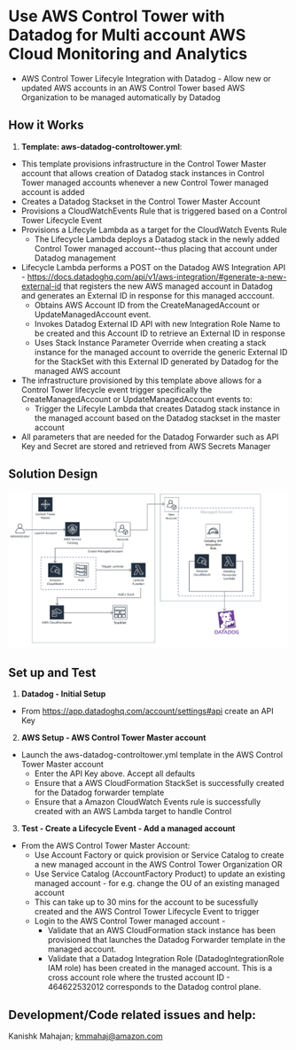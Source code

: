 <p align="center">
</p>

# Use AWS Control Tower with Datadog for Multi account AWS Cloud Monitoring and Analytics

* AWS Control Tower Lifecyle Integration with Datadog - Allow new or updated AWS accounts in an AWS Control Tower based AWS Organization to be managed automatically by Datadog



## How it Works

1. **Template: aws-datadog-controltower.yml**:
 * This template provisions infrastructure in the Control Tower Master account that allows creation of Datadog stack instances in Control Tower managed accounts whenever a new Control Tower managed account is added
 * Creates a Datadog Stackset in the Control Tower Master Account 
 * Provisions a CloudWatchEvents Rule that is triggered based on a Control Tower Lifecycle Event
 * Provisions a Lifecyle Lambda as a target for the CloudWatch Events Rule
 	- The Lifecycle Lambda deploys a Datadog stack in the newly added Control Tower managed account--thus placing that account under Datadog management
  * Lifecycle Lambda performs a POST on the Datadog AWS Integration API  - https://docs.datadoghq.com/api/v1/aws-integration/#generate-a-new-external-id  that registers the new AWS managed account in Datadog and generates an External ID in response for this managed acccount. 
  	- Obtains AWS Account ID from the CreateManagedAccount or UpdateManagedAccount event. 
  	- Invokes Datadog External ID API with new Integration Role Name to be created and this Account ID to retrieve an External ID in response
  	- Uses Stack Instance Parameter Override when creating a stack instance for the managed account to override the generic External ID for the StackSet with this External ID generated by Datadog for the managed AWS account
 * The infrastructure provisioned by this template above allows for a Control Tower lifecycle event trigger specifically the CreateManagedAccount or UpdateManagedAccount events to:
	- Trigger the Lifecyle Lambda that creates Datadog stack instance in the managed account based on the Datadog stackset in the master account
 * All parameters that are needed for the Datadog Forwarder such as API Key and Secret are stored and retrieved from AWS Secrets Manager

 

## Solution Design

![](images/arch-diag.png)


## Set up and Test

1. **Datadog - Initial Setup** 
 * From https://app.datadoghq.com/account/settings#api create an API Key
2. **AWS Setup - AWS Control Tower Master account**
 * Launch the aws-datadog-controltower.yml template in the AWS Control Tower Master account
 	-  Enter the API Key above. Accept all defaults
 	-  Ensure that a AWS CloudFormation StackSet is successfully created for the Datadog forwarder template
 	-  Ensure that a Amazon CloudWatch Events rule is successfully created with an AWS Lambda target to handle Control 
3. **Test - Create a Lifecycle Event - Add a managed account** 
 * From the AWS Control Tower Master Account:
    - Use Account Factory or quick provision or Service Catalog to create a  new managed account in the AWS Control Tower Organization OR
    - Use Service Catalog (AccountFactory Product) to update an existing managed account - for e.g. change the OU of an existing managed account
 	- This can take up to 30 mins for the account to be sucessfully created and the AWS Control Tower Lifecycle Event to trigger
 	- Login to the AWS Control Tower managed account - 
 		- Validate that an AWS CloudFormation stack instance has been provisioned that launches the Datadog Forwarder template in the managed account. 
 		- Validate that a Datadog Integration Role (DatadogIntegrationRole IAM role) has been created in the managed account.  This is a cross account role where the trusted account ID - 464622532012 corresponds to the Datadog control plane.


## Development/Code related issues and help: 

Kanishk Mahajan; kmmahaj@amazon.com